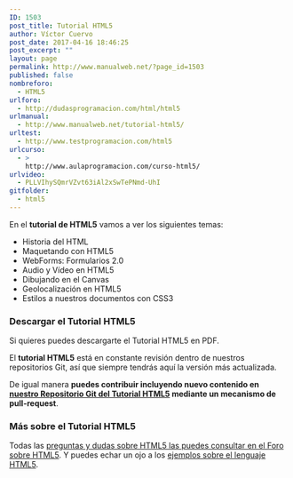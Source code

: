 ```yaml
---
ID: 1503
post_title: Tutorial HTML5
author: Víctor Cuervo
post_date: 2017-04-16 18:46:25
post_excerpt: ""
layout: page
permalink: http://www.manualweb.net/?page_id=1503
published: false
nombreforo:
  - HTML5
urlforo:
  - http://dudasprogramacion.com/html/html5
urlmanual:
  - http://www.manualweb.net/tutorial-html5/
urltest:
  - http://www.testprogramacion.com/html5
urlcurso:
  - >
    http://www.aulaprogramacion.com/curso-html5/
urlvideo:
  - PLLVIhySQmrVZvt63iAl2xSwTePNmd-UhI
gitfolder:
  - html5
---
```

En el **tutorial de HTML5** vamos a ver los siguientes temas:

*   Historia del HTML
*   Maquetando con HTML5
*   WebForms: Formularios 2.0
*   Audio y Vídeo en HTML5
*   Dibujando en el Canvas
*   Geolocalización en HTML5
*   Estilos a nuestros documentos con CSS3

### Descargar el Tutorial HTML5

Si quieres puedes descargarte el Tutorial HTML5 en PDF.

El **tutorial HTML5** está en constante revisión dentro de nuestros repositorios Git, así que siempre tendrás aquí la versión más actualizada.

De igual manera **puedes contribuir incluyendo nuevo contenido en [nuestro Repositorio Git del Tutorial HTML5][1] mediante un mecanismo de pull-request**.

### Más sobre el Tutorial HTML5

Todas las [preguntas y dudas sobre HTML5 las puedes consultar en el Foro sobre HTML5][2]. Y puedes echar un ojo a los [ejemplos sobre el lenguaje HTML5][3].

 [1]: https://github.com/manualweb/manualweb/tree/master/html5
 [2]: http://dudasprogramacion.com/html/html5
 [3]: http://lineadecodigo.com/categoria/html5